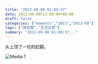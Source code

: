```yaml
---
title: "2013-09-08 01:09:37"
date: 2013-09-08T13:00:00+08:00
draft: false
categories: ["moments","2013","2013-09"]
tags: ["朋友圈","生活记录"]
summary: "2013-09-08 01:09:37..."
---
```


头上顶了一坨的赶脚。

![Media 1](/Moments/photos/2013-09-08/201309080109370.jpg)
